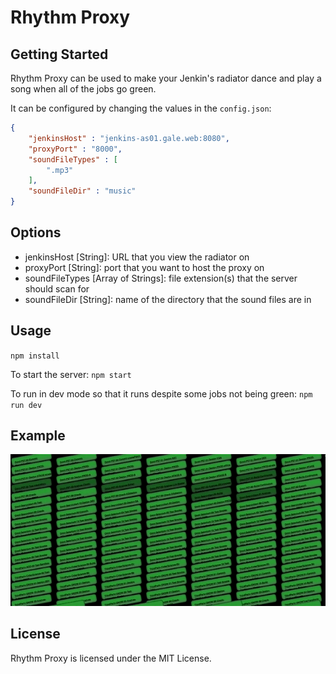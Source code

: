 # Rhythm Proxy

## Getting Started

Rhythm Proxy can be used to make your Jenkin's radiator dance and play a song when all of the jobs go green.

It can be configured by changing the values in the `config.json`:

```json
{
    "jenkinsHost" : "jenkins-as01.gale.web:8080",
    "proxyPort" : "8000",
    "soundFileTypes" : [
        ".mp3"
    ],
    "soundFileDir" : "music"
}
```

## Options

- jenkinsHost [String]: URL that you view the radiator on
- proxyPort [String]: port that you want to host the proxy on
- soundFileTypes [Array of Strings]: file extension(s) that the server should scan for
- soundFileDir [String]: name of the directory that the sound files are in

## Usage

`npm install`

To start the server: `npm start`

To run in dev mode so that it runs despite some jobs not being green: `npm run dev`

## Example

![](sample.gif)

## License

Rhythm Proxy is licensed under the MIT License.

